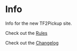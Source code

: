 # Info

Info for the new TF2Pickup site.

Check out the [Rules](/RULES.md)

Check out the [Changelog](/CHANGELOG.md)
